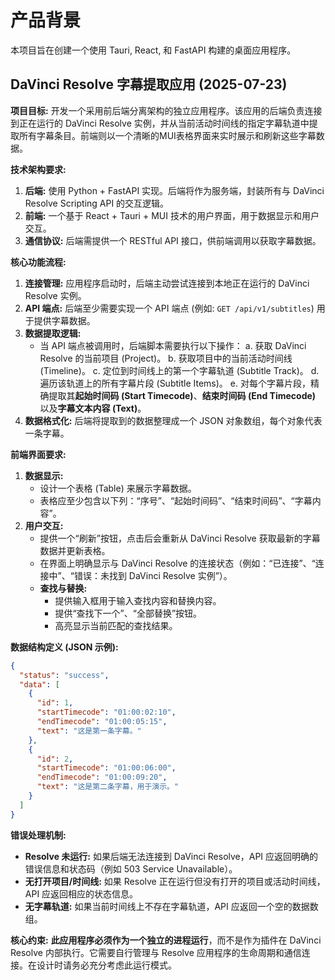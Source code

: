 # 产品背景

本项目旨在创建一个使用 Tauri, React, 和 FastAPI 构建的桌面应用程序。

## DaVinci Resolve 字幕提取应用 (2025-07-23)

**项目目标:**
开发一个采用前后端分离架构的独立应用程序。该应用的后端负责连接到正在运行的 DaVinci Resolve 实例，并从当前活动时间线的指定字幕轨道中提取所有字幕条目。前端则以一个清晰的MUI表格界面来实时展示和刷新这些字幕数据。

**技术架构要求:**
1.  **后端:** 使用 Python + FastAPI 实现。后端将作为服务端，封装所有与 DaVinci Resolve Scripting API 的交互逻辑。
2.  **前端:** 一个基于 React + Tauri + MUI 技术的用户界面，用于数据显示和用户交互。
3.  **通信协议:** 后端需提供一个 RESTful API 接口，供前端调用以获取字幕数据。

**核心功能流程:**
1.  **连接管理:** 应用程序启动时，后端主动尝试连接到本地正在运行的 DaVinci Resolve 实例。
2.  **API 端点:** 后端至少需要实现一个 API 端点 (例如: `GET /api/v1/subtitles`) 用于提供字幕数据。
3.  **数据提取逻辑:**
    *   当 API 端点被调用时，后端脚本需要执行以下操作：
        a. 获取 DaVinci Resolve 的当前项目 (Project)。
        b. 获取项目中的当前活动时间线 (Timeline)。
        c. 定位到时间线上的第一个字幕轨道 (Subtitle Track)。
        d. 遍历该轨道上的所有字幕片段 (Subtitle Items)。
        e. 对每个字幕片段，精确提取其**起始时间码 (Start Timecode)**、**结束时间码 (End Timecode)** 以及**字幕文本内容 (Text)**。
4.  **数据格式化:** 后端将提取到的数据整理成一个 JSON 对象数组，每个对象代表一条字幕。

**前端界面要求:**
1.  **数据显示:**
    *   设计一个表格 (Table) 来展示字幕数据。
    *   表格应至少包含以下列：“序号”、“起始时间码”、“结束时间码”、“字幕内容”。
2.  **用户交互:**
    *   提供一个“刷新”按钮，点击后会重新从 DaVinci Resolve 获取最新的字幕数据并更新表格。
    *   在界面上明确显示与 DaVinci Resolve 的连接状态（例如：“已连接”、“连接中”、“错误：未找到 DaVinci Resolve 实例”）。
    *   **查找与替换:**
        *   提供输入框用于输入查找内容和替换内容。
        *   提供“查找下一个”、“全部替换”按钮。
        *   高亮显示当前匹配的查找结果。

**数据结构定义 (JSON 示例):**
```json
{
  "status": "success",
  "data": [
    {
      "id": 1,
      "startTimecode": "01:00:02:10",
      "endTimecode": "01:00:05:15",
      "text": "这是第一条字幕。"
    },
    {
      "id": 2,
      "startTimecode": "01:00:06:00",
      "endTimecode": "01:00:09:20",
      "text": "这是第二条字幕，用于演示。"
    }
  ]
}
```

**错误处理机制:**
*   **Resolve 未运行:** 如果后端无法连接到 DaVinci Resolve，API 应返回明确的错误信息和状态码（例如 503 Service Unavailable）。
*   **无打开项目/时间线:** 如果 Resolve 正在运行但没有打开的项目或活动时间线，API 应返回相应的状态信息。
*   **无字幕轨道:** 如果当前时间线上不存在字幕轨道，API 应返回一个空的数据数组。

**核心约束:**
**此应用程序必须作为一个独立的进程运行**，而不是作为插件在 DaVinci Resolve 内部执行。它需要自行管理与 Resolve 应用程序的生命周期和通信连接。在设计时请务必充分考虑此运行模式。